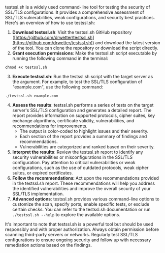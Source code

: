 testssl.sh is a widely used command-line tool for testing the security of SSL/TLS configurations. It provides a comprehensive assessment of SSL/TLS vulnerabilities, weak configurations, and security best practices. Here's an overview of how to use testssl.sh:

1.  **Download testssl.sh**: Visit the testssl.sh GitHub repository ([https://github.com/drwetter/testssl.sh](https://github.com/drwetter/testssl.sh)) and download the latest version of the tool. You can clone the repository or download the script directly.
2.  **Grant execution permissions**: Make the testssl.sh script executable by running the following command in the terminal:

```
chmod +x testssl.sh
```

3. **Execute testssl.sh**: Run the testssl.sh script with the target server as the argument. For example, to test the SSL/TLS configuration of "example.com", use the following command:

```
./testssl.sh example.com
```

4.  **Assess the results**: testssl.sh performs a series of tests on the target server's SSL/TLS configuration and generates a detailed report. The report provides information on supported protocols, cipher suites, key exchange algorithms, certificate validity, vulnerabilities, and recommendations for improvements.
    -   The output is color-coded to highlight issues and their severity.
    -   Each section of the report provides a summary of findings and recommendations.
    -   Vulnerabilities are categorized and ranked based on their severity.
5.  **Interpret the results**: Review the testssl.sh report to identify any security vulnerabilities or misconfigurations in the SSL/TLS configuration. Pay attention to critical vulnerabilities or weak configurations, such as the use of outdated protocols, weak cipher suites, or expired certificates.
6.  **Follow the recommendations**: Act upon the recommendations provided in the testssl.sh report. These recommendations will help you address the identified vulnerabilities and improve the overall security of your SSL/TLS implementation.
7.  **Advanced options**: testssl.sh provides various command-line options to customize the scan, specify ports, enable specific tests, or exclude certain checks. You can refer to the testssl.sh documentation or run `./testssl.sh --help` to explore the available options.

It's important to note that testssl.sh is a powerful tool but should be used responsibly and with proper authorization. Always obtain permission before scanning third-party servers or networks. Regularly test SSL/TLS configurations to ensure ongoing security and follow up with necessary remediation actions based on the findings.